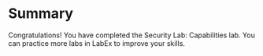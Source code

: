 # Summary

Congratulations! You have completed the Security Lab: Capabilities lab. You can practice more labs in LabEx to improve your skills.
